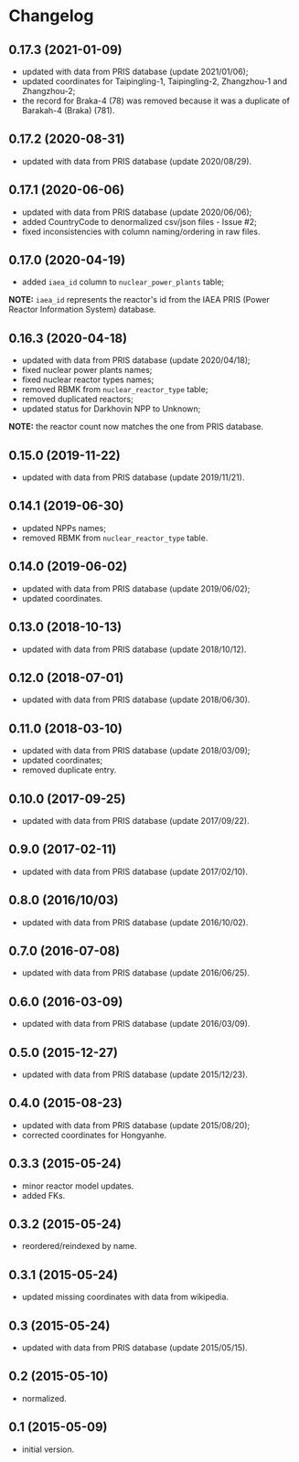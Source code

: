 # Changelog

## 0.17.3 (2021-01-09)

- updated with data from PRIS database (update 2021/01/06);
- updated coordinates for Taipingling-1, Taipingling-2, Zhangzhou-1 and Zhangzhou-2;
- the record for Braka-4 (78) was removed because it was a duplicate of Barakah-4 (Braka) (781).

## 0.17.2 (2020-08-31)

- updated with data from PRIS database (update 2020/08/29).

## 0.17.1 (2020-06-06)

- updated with data from PRIS database (update 2020/06/06);
- added CountryCode to denormalized csv/json files - Issue #2;
- fixed inconsistencies with column naming/ordering in raw files.

## 0.17.0 (2020-04-19)

- added `iaea_id` column to `nuclear_power_plants` table;
 
**NOTE:** `iaea_id` represents the reactor's id from the IAEA PRIS (Power Reactor Information System) database.

## 0.16.3 (2020-04-18)
 
- updated with data from PRIS database (update 2020/04/18);
- fixed nuclear power plants names;
- fixed nuclear reactor types names;
- removed RBMK from `nuclear_reactor_type` table;
- removed duplicated reactors;
- updated status for Darkhovin NPP to Unknown;

**NOTE:** the reactor count now matches the one from PRIS database.

## 0.15.0 (2019-11-22)
 
- updated with data from PRIS database (update 2019/11/21).

## 0.14.1 (2019-06-30)

- updated NPPs names;
- removed RBMK from `nuclear_reactor_type` table.

## 0.14.0 (2019-06-02)
 
- updated with data from PRIS database (update 2019/06/02);
- updated coordinates.

## 0.13.0 (2018-10-13)

- updated with data from PRIS database (update 2018/10/12).

## 0.12.0 (2018-07-01)

- updated with data from PRIS database (update 2018/06/30).

## 0.11.0 (2018-03-10)

- updated with data from PRIS database (update 2018/03/09);
- updated coordinates;
- removed duplicate entry.

## 0.10.0 (2017-09-25)

- updated with data from PRIS database (update 2017/09/22).

## 0.9.0 (2017-02-11)

- updated with data from PRIS database (update 2017/02/10).

## 0.8.0 (2016/10/03)

- updated with data from PRIS database (update 2016/10/02).

## 0.7.0 (2016-07-08)
 
- updated with data from PRIS database (update 2016/06/25).

## 0.6.0 (2016-03-09)

- updated with data from PRIS database (update 2016/03/09).

## 0.5.0 (2015-12-27)

- updated with data from PRIS database (update 2015/12/23).

## 0.4.0 (2015-08-23)

- updated with data from PRIS database (update 2015/08/20);
- corrected coordinates for Hongyanhe.

## 0.3.3 (2015-05-24)

- minor reactor model updates.
- added FKs.

## 0.3.2 (2015-05-24)

- reordered/reindexed by name.

## 0.3.1 (2015-05-24)

- updated missing coordinates with data from wikipedia.

## 0.3 (2015-05-24)

- updated with data from PRIS database (update 2015/05/15).

## 0.2 (2015-05-10)

- normalized.

## 0.1 (2015-05-09)

- initial version.